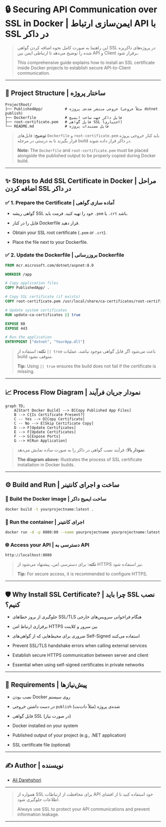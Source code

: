 # 🔒 Securing API Communication over SSL in Docker | ایمن‌سازی ارتباط API با SSL در داکر

> این راهنما به صورت کامل نحوه اضافه کردن گواهی SSL در پروژه‌های داکریزه شده را توضیح می‌دهد تا ارتباطی ایمن بین API و Client برقرار شود.
>
> This comprehensive guide explains how to install an SSL certificate inside Docker projects to establish secure API-to-Client communication.

---

## 📂 Project Structure | ساختار پروژه

```text
ProjectRoot/
├── PublishedApp/          # خروجی منتشر شده‌ی پروژه (مثلاً خروجی dotnet publish)
├── Dockerfile             # فایل داکر جهت ساخت ایمیج
├── root-certificate.pem   # فایل گواهی SSL (اختیاری)
└── README.md              # فایل مستندات پروژه
```

> **توضیح:** فایل‌های `Dockerfile` و `root-certificate.pem` باید کنار خروجی پروژه قرار بگیرند تا به درستی در مرحله build در داکر قرار داده شوند.
>
> **Note:** The `Dockerfile` and `root-certificate.pem` must be placed alongside the published output to be properly copied during Docker build.

---

## ✨ Steps to Add SSL Certificate in Docker | مراحل اضافه کردن SSL در داکر

### ✅ 1. Prepare the Certificate | آماده سازی گواهی

- گواهی ریشه SSL خود را تهیه کنید. فرمت باید `.pem` یا `.crt` باشد.
- فایل را در کنار Dockerfile قرار دهید.

- Obtain your SSL root certificate (`.pem` or `.crt`).
- Place the file next to your Dockerfile.

### ✅ 2. Update the Dockerfile | بروزرسانی Dockerfile

```dockerfile
FROM mcr.microsoft.com/dotnet/aspnet:8.0

WORKDIR /app

# Copy application files
COPY PublishedApp/ .

# Copy SSL certificate (if exists)
COPY root-certificate.pem /usr/local/share/ca-certificates/root-certificate.crt

# Update system certificates
RUN update-ca-certificates || true

EXPOSE 80
EXPOSE 443

# Run the application
ENTRYPOINT ["dotnet", "YourApp.dll"]
```

> **نکته:** استفاده از `|| true` باعث می‌شود اگر فایل گواهی موجود نباشد، عملیات build متوقف نشود.
>
> **Tip:** Using `|| true` ensures the build does not fail if the certificate is missing.

---

## 📈 Process Flow Diagram | نمودار جریان فرآیند

```mermaid
graph TD;
    A[Start Docker Build] --> B[Copy Published App Files]
    B --> C{Is Certificate Present?}
    C -- Yes --> D[Copy Certificate]
    C -- No --> E[Skip Certificate Copy]
    D --> F[Update Certificates]
    E --> F[Update Certificates]
    F --> G[Expose Ports]
    G --> H[Run Application]
```

> **نمودار بالا:** فرآیند نصب گواهی در داکر را به صورت ساده نمایش می‌دهد.
>
> **The diagram above:** Illustrates the process of SSL certificate installation in Docker builds.

---

## ⚙️ Build and Run | ساخت و اجرای کانتینر

### 🔵 Build the Docker image | ساخت ایمیج داکر

```bash
docker build -t yourprojectname:latest .
```

### 🔵 Run the container | اجرای کانتینر

```bash
docker run -d -p 8080:80 --name yourprojectname yourprojectname:latest
```

### 🌐 Access your API | دسترسی به API

```text
http://localhost:8080
```

> **نکته:** برای دسترسی امن، پیشنهاد می‌شود از HTTPS نیز استفاده شود.
>
> **Tip:** For secure access, it is recommended to configure HTTPS.

---

## 🛡️ Why Install SSL Certificate? | چرا باید SSL نصب کنیم؟

- جلوگیری از بروز خطاهای SSL/TLS هنگام فراخوانی سرویس‌های خارجی
- برقراری ارتباط امن HTTPS بین سرور و کلاینت
- ضروری برای محیط‌هایی که از گواهی‌های Self-Signed استفاده می‌کنند

- Prevent SSL/TLS handshake errors when calling external services
- Establish secure HTTPS communication between server and client
- Essential when using self-signed certificates in private networks

---

## 📜 Requirements | پیش‌نیازها

- نصب بودن Docker روی سیستم
- در دست داشتن خروجی `publish` شده‌ی پروژه (مثلاً دات‌نت)
- فایل گواهی SSL (در صورت نیاز)

- Docker installed on your system
- Published output of your project (e.g., .NET application)
- SSL certificate file (optional)

---

## ✍️ Author | نویسنده

- [Ali Darehshori](https://github.com/ali80da)

---

> همواره از SSL برای محافظت از ارتباطات API خود استفاده کنید تا از افشای اطلاعات جلوگیری شود.
>
> Always use SSL to protect your API communications and prevent information leakage.

---
